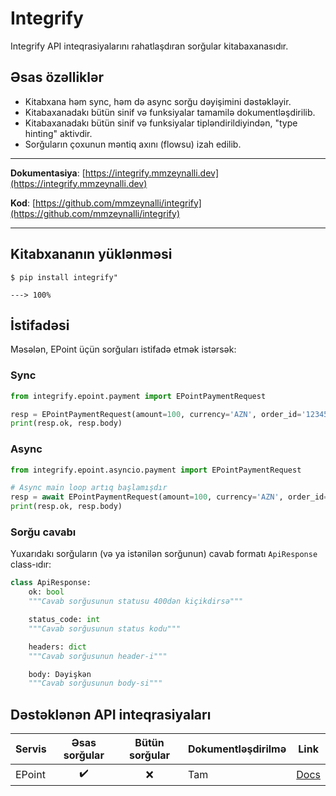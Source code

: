 # Integrify

Integrify API inteqrasiyalarını rahatlaşdıran sorğular kitabaxanasıdır.

## Əsas özəlliklər

- Kitabxana həm sync, həm də async sorğu dəyişimini dəstəkləyir.
- Kitabaxanadakı bütün sinif və funksiyalar tamamilə dokumentləşdirilib.
- Kitabaxanadakı bütün sinif və funksiyalar tipləndirildiyindən, "type hinting" aktivdir.
- Sorğuların çoxunun məntiq axını (flowsu) izah edilib.

---

**Dokumentasiya**: [https://integrify.mmzeynalli.dev](https://integrify.mmzeynalli.dev)

**Kod**: [https://github.com/mmzeynalli/integrify](https://github.com/mmzeynalli/integrify)

---

## Kitabxananın yüklənməsi

<div class="termy">

```console
$ pip install integrify"

---> 100%
```

</div>

## İstifadəsi

Məsələn, EPoint üçün sorğuları istifadə etmək istərsək:

### Sync

```python
from integrify.epoint.payment import EPointPaymentRequest

resp = EPointPaymentRequest(amount=100, currency='AZN', order_id='12345678', description='Ödəniş')()
print(resp.ok, resp.body)

```

### Async

```python
from integrify.epoint.asyncio.payment import EPointPaymentRequest

# Async main loop artıq başlamışdır
resp = await EPointPaymentRequest(amount=100, currency='AZN', order_id='12345678', description='Ödəniş')()
print(resp.ok, resp.body)

```

### Sorğu cavabı

Yuxarıdakı sorğuların (və ya istənilən sorğunun) cavab formatı `ApiResponse` class-ıdır:

```python
class ApiResponse:
    ok: bool
    """Cavab sorğusunun statusu 400dən kiçikdirsə"""

    status_code: int
    """Cavab sorğusunun status kodu"""

    headers: dict
    """Cavab sorğusunun header-i"""

    body: Dəyişkən
    """Cavab sorğusunun body-si"""
```

## Dəstəklənən API inteqrasiyaları

| Servis |   Əsas sorğular    | Bütün sorğular | Dokumentləşdirilmə | Link                                                                       |
| ------ | :----------------: | :------------: | ------------------ | -------------------------------------------------------------------------- |
| EPoint | :heavy_check_mark: |      :x:       | Tam                | [Docs](https://github.com/mmzeynalli/integrify/tree/main/integrify/epoint) |
